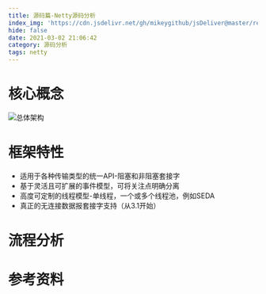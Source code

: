 ```yaml
---
title: 源码篇-Netty源码分析
index_img: 'https://cdn.jsdelivr.net/gh/mikeygithub/jsDeliver@master/resource/img/netty.png'
hide: false
date: 2021-03-02 21:06:42 
category: 源码分析
tags: netty
---
```


# 核心概念

![总体架构](/home/mikey/Downloads/jsDeliver/resource/img/components.png)

# 框架特性

- 适用于各种传输类型的统一API-阻塞和非阻塞套接字
- 基于灵活且可扩展的事件模型，可将关注点明确分离
- 高度可定制的线程模型-单线程，一个或多个线程池，例如SEDA
- 真正的无连接数据报套接字支持（从3.1开始）



# 流程分析







# 参考资料

